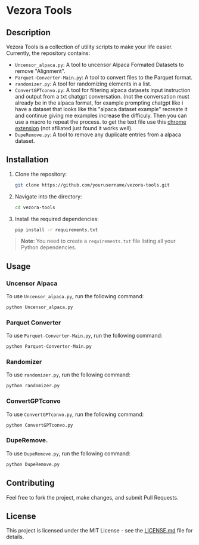 
# Vezora Tools

## Description

Vezora Tools is a collection of utility scripts to make your life easier. Currently, the repository contains:

- `Uncensor_alpaca.py`: A tool to uncensor Alpaca Formated Datasets to remove "Alignment".
- `Parquet-Converter-Main.py`: A tool to convert files to the Parquet format.
- `randomizer.py`: A tool for randomizing elements in a list.
- `ConvertGPTconvo.py`: A tool for filtering alpaca datasets input instruction and output from a txt chatgpt conversation. (not the conversation must already be in the alpaca format, for example prompting chatgpt like i have a dataset that looks like this "alpaca dataset example" recreate it and continue giving me examples increase the difficuly. Then you can use a macro to repeat the process. to get the text file use this [chrome extension](https://chrome.google.com/webstore/detail/save-chatgpt/iccmddoieihalmghkeocgmlpilhgnnfn) (not afiliated just found it works well).
- `DupeRemove.py`: A tool to remove any duplicate entries from a alpaca dataset.

## Installation

1. Clone the repository:
    ```bash
    git clone https://github.com/yourusername/vezora-tools.git
    ```
2. Navigate into the directory:
    ```bash
    cd vezora-tools
    ```
3. Install the required dependencies:
    ```bash
    pip install -r requirements.txt
    ```

> **Note**: You need to create a `requirements.txt` file listing all your Python dependencies.

## Usage

### Uncensor Alpaca

To use `Uncensor_alpaca.py`, run the following command:

```bash
python Uncensor_alpaca.py
```

### Parquet Converter

To use `Parquet-Converter-Main.py`, run the following command:

```bash
python Parquet-Converter-Main.py 
```

### Randomizer

To use `randomizer.py`, run the following command:

```bash
python randomizer.py
```
### ConvertGPTconvo

To use `ConvertGPTconvo.py`, run the following command:

```bash
python ConvertGPTconvo.py
```

### DupeRemove.

To use `DupeRemove.py`, run the following command:

```bash
python DupeRemove.py
```

## Contributing

Feel free to fork the project, make changes, and submit Pull Requests.

## License

This project is licensed under the MIT License - see the [LICENSE.md](LICENSE.md) file for details.
